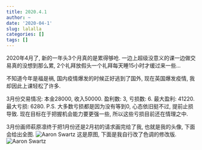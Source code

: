 ```yaml
---
title: 2020.4.1
author: ~
date: '2020-04-1'
slug: lalalla
categories: []
tags: []
---
```

2020年4月了, 新的一年头3个月真的是累得够呛.
一边上超级没意义的课一边做交易真的没想到那么累, 2个礼拜放假头一个礼拜每天睡15小时才缓过来一些...

不知道今年是福是祸, 国内疫情爆发的时候正好逃到了国外, 现在英国爆发疫情, 我却因此上课轻松了许多.

3月份交易情况: 本金28000, 收入50000. 盈利数: 3, 亏损数: 6. 最大盈利: 41220. 最大亏损: 6280.
P.S. 大多数亏损都是因为没有等到0, 心态依旧挺不过, 提前止损导致. 现在目标在于把握机会能力要更强一些, 所以这些亏损目前还在情理之中.

3月份画师萩原凛终于把1月份还是2月初的请求画完给了我, 也就是我的头像, 下面会给出全图.
![Aaron Swartz](https://files.catbox.moe/5uexxa.png)
这是原图, 下面是我自行改了色调的修改版.
![Aaron Swartz](https://files.catbox.moe/kutm8q.png)

